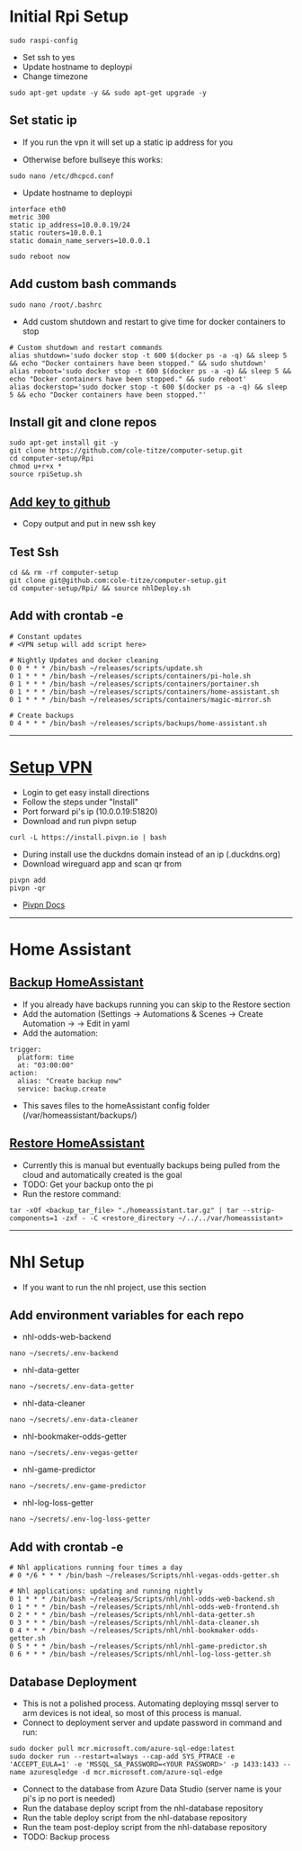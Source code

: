 # Initial Rpi Setup

```
sudo raspi-config
```

- Set ssh to yes
- Update hostname to deploypi
- Change timezone

```
sudo apt-get update -y && sudo apt-get upgrade -y
```

## Set static ip
+ If you run the vpn it will set up a static ip address for you

+ Otherwise before bullseye this works:
```
sudo nano /etc/dhcpcd.conf
```

- Update hostname to deploypi

```
interface eth0
metric 300
static ip_address=10.0.0.19/24
static routers=10.0.0.1
static domain_name_servers=10.0.0.1
```

```
sudo reboot now
```

## Add custom bash commands
```
sudo nano /root/.bashrc
```
+ Add custom shutdown and restart to give time for docker containers to stop
```
# Custom shutdown and restart commands
alias shutdown='sudo docker stop -t 600 $(docker ps -a -q) && sleep 5 && echo "Docker containers have been stopped." && sudo shutdown'
alias reboot='sudo docker stop -t 600 $(docker ps -a -q) && sleep 5 && echo "Docker containers have been stopped." && sudo reboot'
alias dockerstop='sudo docker stop -t 600 $(docker ps -a -q) && sleep 5 && echo "Docker containers have been stopped."'
```


## Install git and clone repos

```
sudo apt-get install git -y
git clone https://github.com/cole-titze/computer-setup.git
cd computer-setup/Rpi
chmod u+r+x *
source rpiSetup.sh
```

## [Add key to github](https://docs.github.com/en/github/authenticating-to-github/adding-a-new-ssh-key-to-your-github-account)

- Copy output and put in new ssh key

## Test Ssh

```
cd && rm -rf computer-setup
git clone git@github.com:cole-titze/computer-setup.git
cd computer-setup/Rpi/ && source nhlDeploy.sh
```

## Add with crontab -e

```
# Constant updates
# <VPN setup will add script here>

# Nightly Updates and docker cleaning
0 0 * * * /bin/bash ~/releases/scripts/update.sh
0 1 * * * /bin/bash ~/releases/scripts/containers/pi-hole.sh
0 1 * * * /bin/bash ~/releases/scripts/containers/portainer.sh
0 1 * * * /bin/bash ~/releases/scripts/containers/home-assistant.sh
0 1 * * * /bin/bash ~/releases/scripts/containers/magic-mirror.sh

# Create backups
0 4 * * * /bin/bash ~/releases/scripts/backups/home-assistant.sh
```

-----

# [Setup VPN](https://www.duckdns.org/)

- Login to get easy install directions
- Follow the steps under "Install"
- Port forward pi's ip (10.0.0.19:51820)
- Download and run pivpn setup

```
curl -L https://install.pivpn.io | bash
```
- During install use the duckdns domain instead of an ip (<domain>.duckdns.org)
- Download wireguard app and scan qr from

```
pivpn add
pivpn -qr
```

- [Pivpn Docs](https://docs.pivpn.io/wireguard)

-----

# Home Assistant

## [Backup HomeAssistant](https://www.home-assistant.io/integrations/backup/)
+ If you already have backups running you can skip to the Restore section
+ Add the automation (Settings -> Automations & Scenes -> Create Automation -> <Three dots> -> Edit in yaml
+ Add the automation:
```
trigger:
  platform: time
  at: "03:00:00"
action:
  alias: "Create backup now"
  service: backup.create
```
+ This saves files to the homeAssistant config folder (/var/homeassistant/backups/)

## [Restore HomeAssistant](https://www.home-assistant.io/integrations/backup/#restoring-a-backup)
+ Currently this is manual but eventually backups being pulled from the cloud and automatically created is the goal
+ TODO: Get your backup onto the pi
+ Run the restore command:
```
tar -xOf <backup_tar_file> "./homeassistant.tar.gz" | tar --strip-components=1 -zxf - -C <restore_directory ~/../../var/homeassistant>
```

-----

# Nhl Setup
+ If you want to run the nhl project, use this section

## Add environment variables for each repo

- nhl-odds-web-backend

```
nano ~/secrets/.env-backend
```

- nhl-data-getter

```
nano ~/secrets/.env-data-getter
```

- nhl-data-cleaner

```
nano ~/secrets/.env-data-cleaner
```

- nhl-bookmaker-odds-getter

```
nano ~/secrets/.env-vegas-getter
```

- nhl-game-predictor

```
nano ~/secrets/.env-game-predictor
```

- nhl-log-loss-getter

```
nano ~/secrets/.env-log-loss-getter
```

## Add with crontab -e

```
# Nhl applications running four times a day
# 0 */6 * * * /bin/bash ~/releases/Scripts/nhl-vegas-odds-getter.sh

# Nhl applications: updating and running nightly
0 1 * * * /bin/bash ~/releases/Scripts/nhl/nhl-odds-web-backend.sh
0 1 * * * /bin/bash ~/releases/Scripts/nhl/nhl-odds-web-frontend.sh
0 2 * * * /bin/bash ~/releases/Scripts/nhl/nhl-data-getter.sh
0 3 * * * /bin/bash ~/releases/Scripts/nhl/nhl-data-cleaner.sh
0 4 * * * /bin/bash ~/releases/Scripts/nhl/nhl-bookmaker-odds-getter.sh
0 5 * * * /bin/bash ~/releases/Scripts/nhl/nhl-game-predictor.sh
0 6 * * * /bin/bash ~/releases/Scripts/nhl/nhl-log-loss-getter.sh
```


## Database Deployment

- This is not a polished process. Automating deploying mssql server to arm devices is not ideal, so most of this process is manual.
- Connect to deployment server and update password in command and run:

```
sudo docker pull mcr.microsoft.com/azure-sql-edge:latest
sudo docker run --restart=always --cap-add SYS_PTRACE -e 'ACCEPT_EULA=1' -e 'MSSQL_SA_PASSWORD=<YOUR PASSWORD>' -p 1433:1433 --name azuresqledge -d mcr.microsoft.com/azure-sql-edge
```

- Connect to the database from Azure Data Studio (server name is your pi's ip no port is needed)
- Run the database deploy script from the nhl-database repository
- Run the table deploy script from the nhl-database repository
- Run the team post-deploy script from the nhl-database repository
- TODO: Backup process
